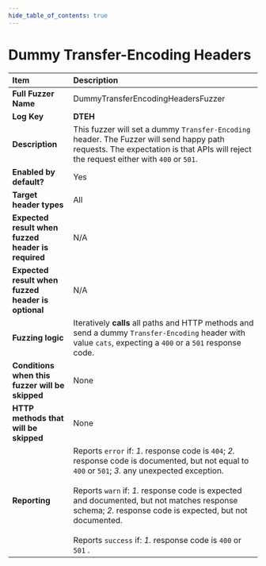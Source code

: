 ```yaml
--- 
hide_table_of_contents: true
---
```


# Dummy Transfer-Encoding Headers

| Item                                               | Description                                                                                                                                                                                                                                                                                                                                                                                  |
|:---------------------------------------------------|:---------------------------------------------------------------------------------------------------------------------------------------------------------------------------------------------------------------------------------------------------------------------------------------------------------------------------------------------------------------------------------------------|
| **Full Fuzzer Name**                               | DummyTransferEncodingHeadersFuzzer                                                                                                                                                                                                                                                                                                                                                           |
| **Log Key**                                        | **DTEH**                                                                                                                                                                                                                                                                                                                                                                                     |
| **Description**                                    | This fuzzer will set a dummy `Transfer-Encoding` header. The Fuzzer will send happy path requests. The expectation is that APIs will reject the request either with `400` or `501`.                                                                                                                                                                                                          |
| **Enabled by default?**                            | Yes                                                                                                                                                                                                                                                                                                                                                                                          |
| **Target header types**                            | All                                                                                                                                                                                                                                                                                                                                                                                          |
| **Expected result when fuzzed header is required** | N/A                                                                                                                                                                                                                                                                                                                                                                                          |
| **Expected result when fuzzed header is optional** | N/A                                                                                                                                                                                                                                                                                                                                                                                          |
| **Fuzzing logic**                                  | Iteratively **calls** all paths and HTTP methods and send a dummy `Transfer-Encoding` header with value `cats`, expecting a `400` or a `501` response code.                                                                                                                                                                                                                                  |
| **Conditions when this fuzzer will be skipped**    | None                                                                                                                                                                                                                                                                                                                                                                                         |
| **HTTP methods that will be skipped**              | None                                                                                                                                                                                                                                                                                                                                                                                         |
| **Reporting**                                      | Reports `error` if: *1.* response code is `404`; *2.* response code is documented, but not equal to `400` or `501`; *3.* any unexpected exception. <br/><br/> Reports `warn` if: *1.* response code is expected and documented, but not matches response schema; *2.* response code is expected, but not documented. <br/><br/> Reports `success` if: *1.* response code is `400` or `501` . | 
